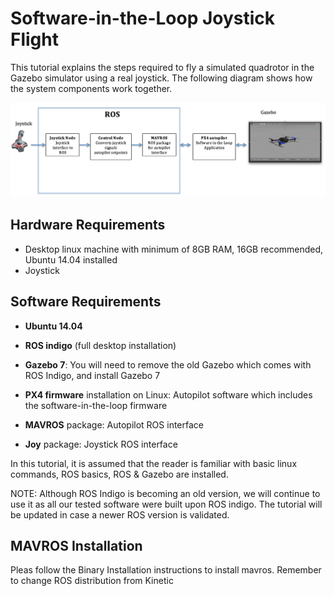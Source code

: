 # Software-in-the-Loop Joystick Flight

This tutorial explains the steps required to fly a simulated quadrotor in the Gazebo simulator using a real joystick. The following diagram shows how the system components work together.

![](/assets/sitl_diagram.png)

## Hardware Requirements

* Desktop linux machine with minimum of 8GB RAM, 16GB recommended, Ubuntu 14.04 installed
* Joystick

## Software Requirements

* **Ubuntu 14.04**
* **ROS indigo** \(full desktop installation\)
* **Gazebo 7**: You will need to remove the old Gazebo which comes with ROS Indigo, and install Gazebo 7

* **PX4 firmware** installation on Linux: Autopilot software which includes the software-in-the-loop firmware

* **MAVROS** package: Autopilot ROS interface
* **Joy** package: Joystick ROS interface



In this tutorial, it is assumed that the reader is familiar with basic linux commands, ROS basics, ROS & Gazebo are installed.

NOTE: Although ROS Indigo is becoming an old version, we will continue to use it as all our tested software were built upon ROS indigo. The tutorial will be updated in case a newer ROS version is validated.

## MAVROS Installation

Pleas follow the Binary Installation instructions to install mavros. Remember to change ROS distribution from Kinetic

